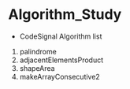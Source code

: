# Algorithm_Study

* CodeSignal Algorithm list
1. palindrome
2. adjacentElementsProduct
3. shapeArea
4. makeArrayConsecutive2
